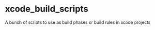 xcode_build_scripts
===================

A bunch of scripts to use as build phases or build rules in xcode projects